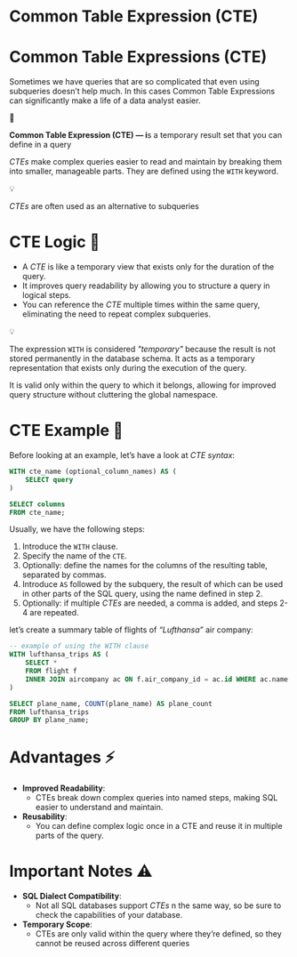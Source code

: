 # Common Table Expression (CTE)

# **Common Table Expressions (CTE)**

Sometimes we have queries that are so complicated that even using subqueries doesn’t help much. In this cases Common Table Expressions can significantly make a life of a data analyst easier.

<aside>
📖

**Common Table Expression (CTE) — i**s a temporary result set that you can define in a query

</aside>

*CTEs* make complex queries easier to read and maintain by breaking them into smaller, manageable parts. They are defined using the `WITH` keyword.

<aside>
💡

*CTEs* are often used as an alternative to subqueries 

</aside>

# CTE Logic 🧩

- A *CTE* is like a temporary view that exists only for the duration of the query.
- It improves query readability by allowing you to structure a query in logical steps.
- You can reference the *CTE* multiple times within the same query, eliminating the need to repeat complex subqueries.

<aside>
💡

The expression `WITH` is considered *"temporary"* because the result is not stored permanently in the database schema. It acts as a temporary representation that exists only during the execution of the query.

It is valid only within the query to which it belongs, allowing for improved query structure without cluttering the global namespace.

</aside>

# CTE Example 🧪

Before looking at an example, let’s have a look at *CTE syntax*:

```sql
WITH cte_name (optional_column_names) AS (
    SELECT query
)

SELECT columns
FROM cte_name;
```

Usually, we have the following steps:

1. Introduce the `WITH` clause.
2. Specify the name of the `CTE`.
3. Optionally: define the names for the columns of the resulting table, separated by commas.
4. Introduce `AS` followed by the subquery, the result of which can be used in other parts of the SQL query, using the name defined in step 2.
5. Optionally: if multiple *CTEs* are needed, a comma is added, and steps 2-4 are repeated.

let’s create a summary table of flights of *“Lufthansa”* air company:

```sql
-- example of using the WITH clause
WITH lufthansa_trips AS (
    SELECT *
    FROM flight f
    INNER JOIN aircompany ac ON f.air_company_id = ac.id WHERE ac.name = "Lufthansa"
)

SELECT plane_name, COUNT(plane_name) AS plane_count
FROM lufthansa_trips 
GROUP BY plane_name;
```

# Advantages ⚡

- **Improved Readability**:
    - CTEs break down complex queries into named steps, making SQL easier to understand and maintain.
- **Reusability**:
    - You can define complex logic once in a CTE and reuse it in multiple parts of the query.

# Important Notes **⚠️**

- **SQL Dialect Compatibility**:
    - Not all SQL databases support *CTEs* n the same way, so be sure to check the capabilities of your database.
- **Temporary Scope**:
    - CTEs are only valid within the query where they’re defined, so they cannot be reused across different queries
